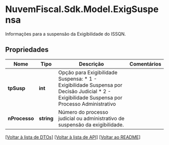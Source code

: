 # NuvemFiscal.Sdk.Model.ExigSuspensa
Informações para a suspensão da Exigibilidade do ISSQN.

## Propriedades

Nome | Tipo | Descrição | Comentários
------------ | ------------- | ------------- | -------------
**tpSusp** | **int** | Opção para Exigibilidade Suspensa:  * 1 - Exigibilidade Suspensa por Decisão Judicial  * 2 - Exigibilidade Suspensa por Processo Administrativo | 
**nProcesso** | **string** | Número do processo judicial ou administrativo de suspensão da exigibilidade. | 

[[Voltar à lista de DTOs]](../README.md#documentation-for-models) [[Voltar à lista de API]](../README.md#documentation-for-api-endpoints) [[Voltar ao README]](../README.md)

